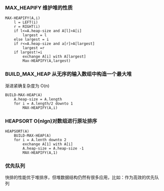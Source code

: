 ### MAX_HEAPIFY 维护堆的性质

```
MAX-HEAPIFY(A,i)
    l = LEFT(i)
    r = RIGHT(i)
    if l<=A.heap-size and A[l]>A[i]
        largest = l
    else largest = i
    if r<=A.heap-size and a[r]>A[largest]
        largest =r
    if largest!=i
        exchange A[i] with A[largest]
        Max-HEAPIFY(A,largest)
```

### BUILD_MAX_HEAP 从无序的输入数组中构造一个最大堆

渐进紧确复杂度为 O(n)

```
BUILD-MAX-HEAP(A)
    A.heap-size = A.length
    for i = A.length/2 downto 1
        MAX-HEAPIFY(A,i)
```

### HEAPSORT O(nlgn)对数组进行原址排序

```
HEAPSORT(A)
    BUILD-MAX-HEAP(A)
    for i = A.lenth downto 2
        exchange A[1] with A[i]
        A.heap-size = A.heap-size -1
        MAX-HEAPIFY(A,1)
```

### 优先队列

快排的性能优于堆排序，但堆数据结构仍然有很多应用，比如：作为高效的优先队列

